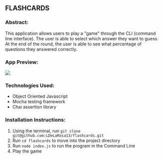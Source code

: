 ## FLASHCARDS

### Abstract:
This application allows users to play a "game" through the CLI (command line interface). The user is able to select which answer they want to guess. At the end of the round, the user is able to see what percentage of questions they answered correctly.

### App Preview:
![](src/flashcards.gif)

### Technologies Used:
- Object Oriented Javascript
- Mocha testing framework
- Chai assertion library

### Installation Instructions:
1. Using the terminal, run `git clone git@github.com:LDeLaRosa13/flashcards.git`
1. Run `cd flashcards` to move into the project directory
1. Run `node index.js` to run the program in the Command Line
1. Play the game
